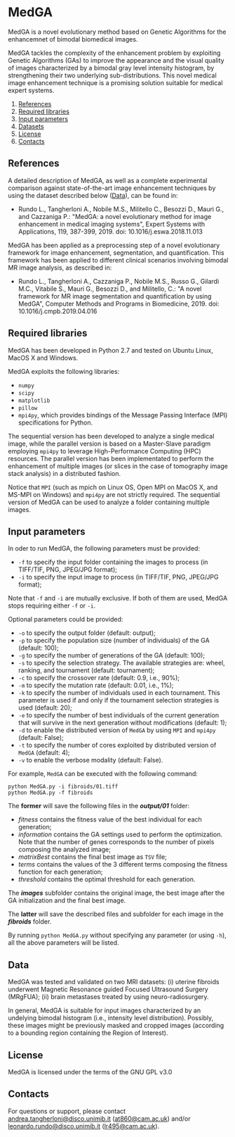 # MedGA

MedGA is a novel evolutionary method based on Genetic Algorithms for the enhancemnet of bimodal biomedical images.

MedGA tackles the complexity of the enhancement problem by exploiting Genetic Algorithms (GAs) to improve the appearance and the visual quality of images characterized by a bimodal gray level intensity histogram, by strengthening their two underlying sub-distributions.
This novel medical image enhancement technique is a promising solution suitable for medical expert systems.

  1. [References](#ref) 
  2. [Required libraries](#lib) 
  3. [Input parameters](#inp)
  4. [Datasets](#data)
  5. [License](#lic)
  6. [Contacts](#cont)
  
## <a name="ref"></a>References ##

A detailed description of MedGA, as well as a complete experimental comparison against state-of-the-art image enhancement techniques by using the dataset described below ([Data](#data)), can be found in:

- Rundo L., Tangherloni A., Nobile M.S., Militello C., Besozzi D., Mauri G., and Cazzaniga P.: "MedGA: a novel evolutionary method for image enhancement in medical imaging systems", Expert Systems with Applications, 119, 387-399, 2019. doi: 10.1016/j.eswa.2018.11.013


MedGA has been applied as a preprocessing step of a novel evolutionary framework for image enhancement, segmentation, and quantification. This framework has been applied to different clinical scenarios involving bimodal MR image analysis, as described in:

- Rundo L., Tangherloni A., Cazzaniga P., Nobile M.S., Russo G., Gilardi M.C., Vitabile S., Mauri G., Besozzi D., and Militello, C.: "A novel framework for MR image segmentation and quantification by using MedGA", Computer Methods and Programs in Biomedicine, 2019. doi: 10.1016/j.cmpb.2019.04.016

## <a name="lib"></a>Required libraries ##

MedGA has been developed in Python 2.7 and tested on Ubuntu Linux, MacOS X and Windows.

MedGA exploits the following libraries:
- `numpy`
- `scipy`
- `matplotlib`
- `pillow`
- `mpi4py`, which provides bindings of the Message Passing Interface (MPI) specifications for Python.

The sequential version has been developed to analyze a single medical image, while the parallel version is based on a Master-Slave paradigm employing `mpi4py` to leverage High-Performance Computing (HPC) resources.
The parallel version has been implementated to perform the enhancement of multiple images (or slices in the case of tomography image stack analysis) in a distributed fashion.

Notice that `MPI` (such as mpich on Linux OS, Open MPI on MacOS X, and MS-MPI on Windows) and `mpi4py` are not strictly required. The sequential version of MedGA can be used to analyze a folder containing multiple images.

## <a name="inp"></a>Input parameters ##

In oder to run MedGA, the following parameters must be provided:

- `-f` to specify the input folder containing the images to process (in TIFF/TIF, PNG, JPEG/JPG format);
- `-i` to specify the input image to process (in TIFF/TIF, PNG, JPEG/JPG format);

Note that `-f` and `-i` are mutually exclusive. If both of them are used, MedGA stops requiring either `-f` or `-i`.
  
Optional parameters could be provided:

- `-o` to specify the output folder (default: output);
- `-p` to specify the population size (number of individuals) of the GA (default: 100);
- `-g` to specify the number of generations of the GA (default: 100);
- `-s` to specify the selection strategy. The available strategies are: wheel, ranking, and tournament (default: tournament);
- `-c` to specify the crossover rate (default: 0.9, i.e., 90%);
- `-m` to specify the mutation rate (default: 0.01, i.e.,  1%);
- `-k` to specify the number of individuals used in each tournament. This parameter is used if and only if the tournament selection strategies is used (default: 20);
- `-e` to specify the number of best individuals of the current generation that will survive in the next generation without modifications (default: 1);
- `-d` to enable the distributed version of `MedGA` by using `MPI` and `mpi4py` (default: False);
- `-t` to specify the number of cores exploited by distributed version of `MedGA` (default: 4);
- `-v` to enable the verbose modality (default: False).

For example, `MedGA` can be executed with the following command:

    python MedGA.py -i fibroids/01.tiff
    python MedGA.py -f fibroids

The **former** will save the following files in the **_output/01_** folder:
- _fitness_ contains the fitness value of the best individual for each generation;
- _information_ contains the GA settings used to perform the optimization. Note that the number of genes corresponds to the number of pixels composing the analyzed image;
- _matrixBest_ contains the final best image as `TSV` file;
- _terms_ contains the values of the 3 different terms composing the fitness function for each generation;
- _threshold_ contains the optimal threshold for each generation.

The **_images_** subfolder contains the original image, the best image after the GA initialization and the final best image.

The **latter** will save the described files and subfolder for each image in the **_fibroids_** folder.

By running `python MedGA.py` without specifying any parameter (or using `-h`), all the above parameters will be listed.

## <a name="datasets"></a>Data ##

MedGA was tested and validated on two MRI datasets: (i) uterine fibroids underwent Magnetic Resonance guided Focused Ultrasound Surgery (MRgFUA); (ii) brain metastases treated by using neuro-radiosurgery.

In general, MedGA is suitable for input images characterized by an undelying bimodal histogram (i.e., intensity level distribution).
Possibly, these images might be previously masked and cropped images (according to a bounding region containing the Region of Interest).

## <a name="lic"></a>License ##

MedGA is licensed under the terms of the GNU GPL v3.0

## <a name="cont"></a>Contacts ##

For questions or support, please contact <andrea.tangherloni@disco.unimib.it> (<at860@cam.ac.uk>)
and/or <leonardo.rundo@disco.unimib.it> (<lr495@cam.ac.uk>).
